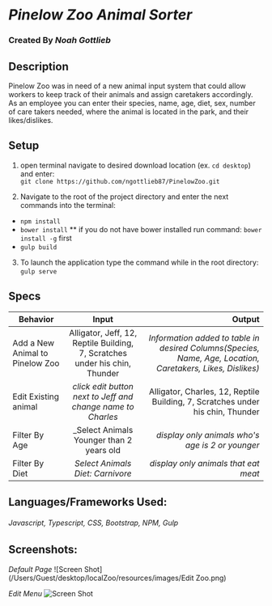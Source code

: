 # _Pinelow Zoo Animal Sorter_
### Created By _Noah Gottlieb_

## Description

Pinelow Zoo was in need of a new animal input system that could allow workers to keep track of their animals and assign caretakers accordingly. As an employee you can enter their species, name, age, diet, sex, number of care takers needed, where the animal is located in the park, and their likes/dislikes.


## Setup

1. open terminal navigate to desired download location (ex. `cd desktop`) and enter: </br>`git clone https://github.com/ngottlieb87/PinelowZoo.git`

2. Navigate to the root of the project directory and enter the next commands into the terminal:
  * `npm install`
  * `bower install` ** if you do not have bower installed run command: `bower install -g` first
  * `gulp build`

3. To launch the application type the command while in the root directory:
  <br>`gulp serve`

## Specs

| Behavior    |  Input        | Output |
| ------------- |:-------------:| -----:|
| Add a New Animal to Pinelow Zoo | Alligator, Jeff, 12, Reptile Building, 7, Scratches under his chin, Thunder   | _Information added to table in desired Columns(Species, Name, Age, Location, Caretakers, Likes, Dislikes)_
|  Edit Existing animal | _click edit button next to Jeff and change name to Charles_ | Alligator, Charles, 12, Reptile Building, 7, Scratches under his chin, Thunder |
| Filter By Age | _Select Animals Younger than 2 years old | _display only animals who's age is 2 or younger_ |
| Filter By Diet | _Select Animals Diet: Carnivore_ | _display only animals that eat meat_ |


## Languages/Frameworks Used:

  ###### _Javascript, Typescript, CSS, Bootstrap, NPM, Gulp_

## Screenshots:
_Default Page_
![Screen Shot](/Users/Guest/desktop/localZoo/resources/images/Edit Zoo.png)


_Edit Menu_
![Screen Shot](/Users/Guest/desktop/localZoo/resources/images/Default.png)
